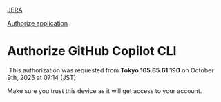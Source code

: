 

[JERA](https://github.com/jeraoss)

[Authorize application](https://github.com/login/device/confirmation)
# Authorize GitHub Copilot CLI

 This authorization was requested from **Tokyo 165.85.61.190** on October 9th, 2025 at 07:14 (JST)

Make sure you trust this device as it will get access to your account.
